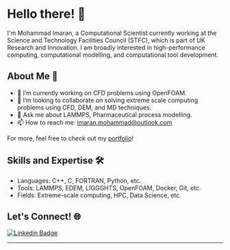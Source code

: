 # Hello there! 👋

I'm Mohammad Imaran, a Computational Scientist currently working at the Science and Technology Facilities Council (STFC), which is part of UK Research and Innovation. I am broadly interested in high-performance computing, computational modelling, and computational tool development.

## About Me 📖

- 🔭 I’m currently working on CFD problems using OpenFOAM.
- 👯 I’m looking to collaborate on solving extreme scale computing problems using CFD, DEM, and MD techniques.
- 💬 Ask me about LAMMPS, Pharmaceutical process modelling.
- 📫 How to reach me: [imaran.mohammad@outlook.com](mailto:imaran.mohammad@outlook.com)

For more, feel free to check out my [portfolio](https://drimaran.com/)!


## Skills and Expertise 🛠️

- Languages: C++, C, FORTRAN, Python, etc.
- Tools: LAMMPS, EDEM, LIGGGHTS, OpenFOAM, Docker, Git, etc.
- Fields: Extreme-scale computing, HPC, Data Science, etc.

## Let's Connect! 🌐

[![Linkedin Badge](https://img.shields.io/badge/-YourLinkedIn-blue?style=flat&logo=Linkedin&logoColor=white)](https://www.linkedin.com/in/imaranmd/)


---


